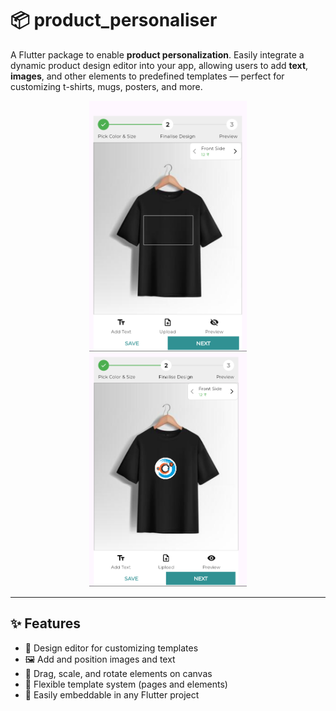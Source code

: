 # 📦 product_personaliser

A Flutter package to enable **product personalization**. Easily integrate a dynamic product design editor into your app, allowing users to add **text**, **images**, and other elements to predefined templates — perfect for customizing t-shirts, mugs, posters, and more.

<p align="center">
  <img src="assets/preview1.png" width="50%">
  <img src="assets/preview2.png" width="50%">
</p>

---

## ✨ Features

- 🎨 Design editor for customizing templates
- 🖼️ Add and position images and text
- 📐 Drag, scale, and rotate elements on canvas
- 🧩 Flexible template system (pages and elements)
- 🧱 Easily embeddable in any Flutter project

